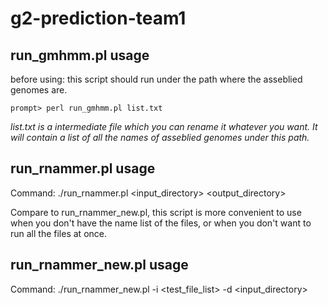 # g2-prediction-team1

## run_gmhmm.pl usage
before using:
this script should run under the path where the asseblied genomes are.

`prompt> perl run_gmhmm.pl list.txt`

*list.txt is a intermediate file which you can rename it whatever you want. It will contain a list of all the names of asseblied genomes under this path.*




## run_rnammer.pl usage
Command:
./run_rnammer.pl <input_directory> <output_directory> <number of input files you want to run>

Compare to run_rnammer_new.pl, this script is more convenient to use when you don't have the name list of the files, or when you don't want to run all the files at once.

## run_rnammer_new.pl usage
Command:
./run_rnammer_new.pl -i <test_file_list> -d <input_directory>
